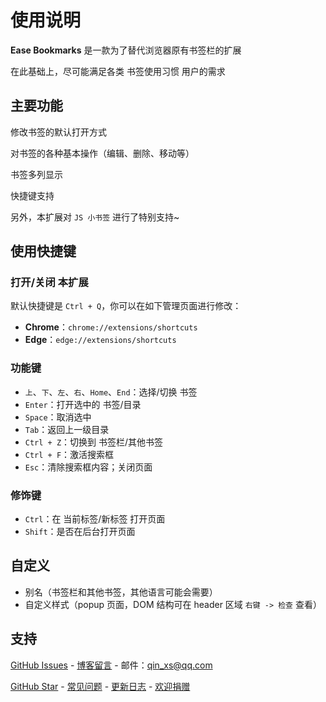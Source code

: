 # 使用说明

**Ease Bookmarks** 是一款为了替代浏览器原有书签栏的扩展

在此基础上，尽可能满足各类 书签使用习惯 用户的需求

## 主要功能

修改书签的默认打开方式

对书签的各种基本操作（编辑、删除、移动等）

书签多列显示

快捷键支持

另外，本扩展对 `JS 小书签` 进行了特别支持~

## 使用快捷键

### 打开/关闭 本扩展

默认快捷键是 `Ctrl + Q`，你可以在如下管理页面进行修改：
- **Chrome**：`chrome://extensions/shortcuts`
- **Edge**：`edge://extensions/shortcuts`

<!-- - Firefox：`about:addons` -> 扩展 -> 设置图标 -> 管理扩展快捷键 -->

### 功能键

- `上`、`下`、`左`、`右`、`Home`、`End`：选择/切换 书签
- `Enter`：打开选中的 书签/目录
- `Space`：取消选中
- `Tab`：返回上一级目录
- `Ctrl + Z`：切换到 书签栏/其他书签
- `Ctrl + F`：激活搜索框
- `Esc`：清除搜索框内容；关闭页面

### 修饰键

- `Ctrl`：在 当前标签/新标签 打开页面
- `Shift`：是否在后台打开页面

## 自定义

- 别名（书签栏和其他书签，其他语言可能会需要）
- 自定义样式（popup 页面，DOM 结构可在 header 区域 `右键 -> 检查` 查看）

## 支持

[GitHub Issues](https://github.com/qinxs/Ease-Bookmarks/issues) - 
[博客留言](https://7bxing.com/posts/beb3fd2a/) - 
邮件：qin_xs@qq.com

[GitHub Star](https://github.com/qinxs/Ease-Bookmarks "方便的话，给个 Star，感谢！") - 
[常见问题](https://github.com/qinxs/Ease-Bookmarks/wiki/常见问题（FAQ）) - 
[更新日志](https://github.com/qinxs/Ease-Bookmarks/blob/master/ChangeLog.md) - 
[欢迎捐赠](https://7bxing.com/donate/)
